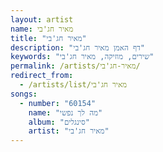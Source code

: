 ```yaml
---
layout: artist
name: מאיר חג'בי
title: "מאיר חג'בי"
description: "דף האמן מאיר חג'בי"
keywords: "שירים, מוזיקה, מאיר חג'בי"
permalink: /artists/מאיר-חג'בי/
redirect_from:
  - /artists/list/מאיר חג'בי
songs:
  - number: "60154"
    name: "מה לך נפשי"
    album: "סינגלים"
    artist: "מאיר חג'בי"
---
```

